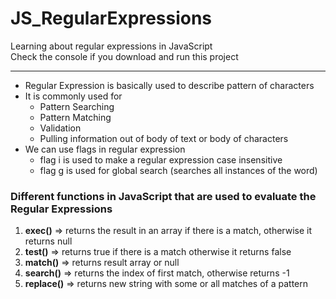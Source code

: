 # JS_RegularExpressions
Learning about regular expressions in JavaScript<br>
Check the console if you download and run this project 
<hr>

- Regular Expression is basically used to describe pattern of characters
- It is commonly used for
  - Pattern Searching 
  - Pattern Matching
  - Validation
  - Pulling information out of body of text or body of characters
- We can use flags in regular expression
  - flag i is used to make a regular expression case insensitive
  - flag g is used for global search (searches all instances of the word)
 
### Different functions in JavaScript that are used to evaluate the Regular Expressions

1. **exec()** => returns the result in an array if there is a match, otherwise it returns null
2. **test()** => returns true if there is a match otherwise it returns false
3. **match()** => returns result array or null
4. **search()** => returns the index of first match, otherwise returns -1
5. **replace()** => returns new string with some or all matches of a pattern
